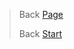 


> Back [Page](https://github.com/lauradubach/Semesterarbeit2/blob/main/Sites/Teil%203%20Realisierung.md)
>
> Back [Start](https://github.com/lauradubach/Semesterarbeit2?tab=readme-ov-file)
